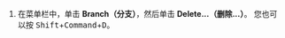 1. 在菜单栏中，单击 **Branch（分支）**，然后单击 **Delete...（删除...）**。 您也可以按 <kbd>Shift</kbd>+<kbd>Command</kbd>+<kbd>D</kbd>。
